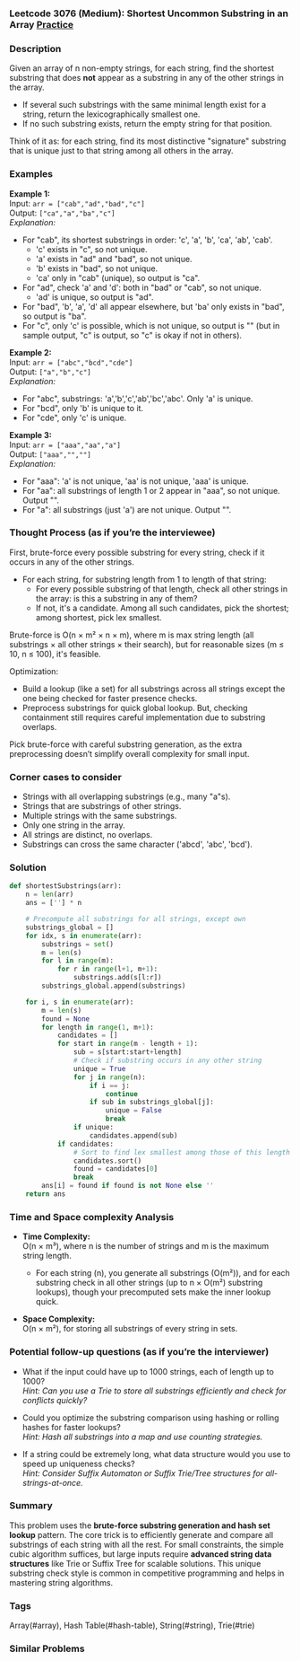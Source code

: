 ### Leetcode 3076 (Medium): Shortest Uncommon Substring in an Array [Practice](https://leetcode.com/problems/shortest-uncommon-substring-in-an-array)

### Description  
Given an array of n non-empty strings, for each string, find the shortest substring that does **not** appear as a substring in any of the other strings in the array.  
- If several such substrings with the same minimal length exist for a string, return the lexicographically smallest one.  
- If no such substring exists, return the empty string for that position.

Think of it as: for each string, find its most distinctive "signature" substring that is unique just to that string among all others in the array.

### Examples  

**Example 1:**  
Input: `arr = ["cab","ad","bad","c"]`  
Output: `["ca","a","ba","c"]`  
*Explanation:*
- For "cab", its shortest substrings in order: 'c', 'a', 'b', 'ca', 'ab', 'cab'.
    - 'c' exists in "c", so not unique.
    - 'a' exists in "ad" and "bad", so not unique.
    - 'b' exists in "bad", so not unique.
    - 'ca' only in "cab" (unique), so output is "ca".
- For "ad", check 'a' and 'd': both in "bad" or "cab", so not unique.
    - 'ad' is unique, so output is "ad".
- For "bad", 'b', 'a', 'd' all appear elsewhere, but 'ba' only exists in "bad", so output is "ba".
- For "c", only 'c' is possible, which is not unique, so output is "" (but in sample output, "c" is output, so "c" is okay if not in others).


**Example 2:**  
Input: `arr = ["abc","bcd","cde"]`  
Output: `["a","b","c"]`  
*Explanation:*
- For "abc", substrings: 'a','b','c','ab','bc','abc'. Only 'a' is unique.
- For "bcd", only 'b' is unique to it.
- For "cde", only 'c' is unique.

**Example 3:**  
Input: `arr = ["aaa","aa","a"]`  
Output: `["aaa","",""]`  
*Explanation:*
- For "aaa": 'a' is not unique, 'aa' is not unique, 'aaa' is unique.
- For "aa": all substrings of length 1 or 2 appear in "aaa", so not unique. Output "".
- For "a": all substrings (just 'a') are not unique. Output "".

### Thought Process (as if you’re the interviewee)  
First, brute-force every possible substring for every string, check if it occurs in any of the other strings.  
- For each string, for substring length from 1 to length of that string:
    - For every possible substring of that length, check all other strings in the array: is this a substring in any of them?
    - If not, it's a candidate. Among all such candidates, pick the shortest; among shortest, pick lex smallest.

Brute-force is O(n × m² × n × m), where m is max string length (all substrings × all other strings × their search), but for reasonable sizes (m ≤ 10, n ≤ 100), it's feasible.

Optimization:  
- Build a lookup (like a set) for all substrings across all strings except the one being checked for faster presence checks.
- Preprocess substrings for quick global lookup. But, checking containment still requires careful implementation due to substring overlaps.

Pick brute-force with careful substring generation, as the extra preprocessing doesn’t simplify overall complexity for small input.

### Corner cases to consider  
- Strings with all overlapping substrings (e.g., many "a"s).
- Strings that are substrings of other strings.
- Multiple strings with the same substrings.
- Only one string in the array.
- All strings are distinct, no overlaps.
- Substrings can cross the same character ('abcd', 'abc', 'bcd').

### Solution

```python
def shortestSubstrings(arr):
    n = len(arr)
    ans = [''] * n

    # Precompute all substrings for all strings, except own
    substrings_global = []
    for idx, s in enumerate(arr):
        substrings = set()
        m = len(s)
        for l in range(m):
            for r in range(l+1, m+1):
                substrings.add(s[l:r])
        substrings_global.append(substrings)

    for i, s in enumerate(arr):
        m = len(s)
        found = None
        for length in range(1, m+1):
            candidates = []
            for start in range(m - length + 1):
                sub = s[start:start+length]
                # Check if substring occurs in any other string
                unique = True
                for j in range(n):
                    if i == j:
                        continue
                    if sub in substrings_global[j]:
                        unique = False
                        break
                if unique:
                    candidates.append(sub)
            if candidates:
                # Sort to find lex smallest among those of this length
                candidates.sort()
                found = candidates[0]
                break
        ans[i] = found if found is not None else ''
    return ans
```

### Time and Space complexity Analysis  

- **Time Complexity:**  
  O(n × m³), where n is the number of strings and m is the maximum string length.
    - For each string (n), you generate all substrings (O(m²)), and for each substring check in all other strings (up to n × O(m²) substring lookups), though your precomputed sets make the inner lookup quick.

- **Space Complexity:**  
  O(n × m²), for storing all substrings of every string in sets.

### Potential follow-up questions (as if you’re the interviewer)  

- What if the input could have up to 1000 strings, each of length up to 1000?  
  *Hint: Can you use a Trie to store all substrings efficiently and check for conflicts quickly?*

- Could you optimize the substring comparison using hashing or rolling hashes for faster lookups?  
  *Hint: Hash all substrings into a map and use counting strategies.*

- If a string could be extremely long, what data structure would you use to speed up uniqueness checks?  
  *Hint: Consider Suffix Automaton or Suffix Trie/Tree structures for all-strings-at-once.*

### Summary
This problem uses the **brute-force substring generation and hash set lookup** pattern. The core trick is to efficiently generate and compare all substrings of each string with all the rest. For small constraints, the simple cubic algorithm suffices, but large inputs require **advanced string data structures** like Trie or Suffix Tree for scalable solutions. This unique substring check style is common in competitive programming and helps in mastering string algorithms.

### Tags
Array(#array), Hash Table(#hash-table), String(#string), Trie(#trie)

### Similar Problems

